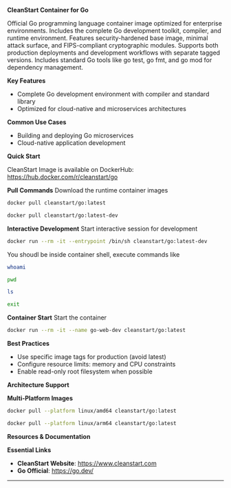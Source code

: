 **CleanStart Container for Go**

Official Go programming language container image optimized for enterprise environments. Includes the complete Go development toolkit, compiler, and runtime environment. Features security-hardened base image, minimal attack surface, and FIPS-compliant cryptographic modules. Supports both production deployments and development workflows with separate tagged versions. Includes standard Go tools like go test, go fmt, and go mod for dependency management.


**Key Features**
* Complete Go development environment with compiler and standard library
* Optimized for cloud-native and microservices architectures

**Common Use Cases**
* Building and deploying Go microservices
* Cloud-native application development

**Quick Start**

CleanStart Image is available on DockerHub: https://hub.docker.com/r/cleanstart/go

**Pull Commands**
Download the runtime container images

```bash
docker pull cleanstart/go:latest
```
```bash
docker pull cleanstart/go:latest-dev
```

**Interactive Development**
Start interactive session for development

```bash
docker run --rm -it --entrypoint /bin/sh cleanstart/go:latest-dev
```
You shoudl be inside container shell, execute commands like 
```bash
whoami
```
```bash
pwd
```
```bash
ls
```
```bash
exit
```

**Container Start**
Start the container
```bash
docker run --rm -it --name go-web-dev cleanstart/go:latest
```

**Best Practices**
* Use specific image tags for production (avoid latest)
* Configure resource limits: memory and CPU constraints
* Enable read-only root filesystem when possible

**Architecture Support**

**Multi-Platform Images**

```bash
docker pull --platform linux/amd64 cleanstart/go:latest
```
```bash
docker pull --platform linux/arm64 cleanstart/go:latest
```

**Resources & Documentation**

**Essential Links**
* **CleanStart Website**: https://www.cleanstart.com
* **Go Official**: https://go.dev/


---

